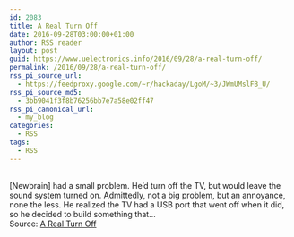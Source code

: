 ```yaml
---
id: 2083
title: A Real Turn Off
date: 2016-09-28T03:00:00+01:00
author: RSS reader
layout: post
guid: https://www.uelectronics.info/2016/09/28/a-real-turn-off/
permalink: /2016/09/28/a-real-turn-off/
rss_pi_source_url:
  - https://feedproxy.google.com/~r/hackaday/LgoM/~3/JWmUMslFB_U/
rss_pi_source_md5:
  - 3bb9041f3f8b76256bb7e7a58e02ff47
rss_pi_canonical_url:
  - my_blog
categories:
  - RSS
tags:
  - RSS
---
```

&#013;  
[Newbrain] had a small problem. He’d turn off the TV, but would leave the sound system turned on. Admittedly, not a big problem, but an annoyance, none the less. He realized the TV had a USB port that went off when it did, so he decided to build something that…&#013;  
Source: <a href="https://feedproxy.google.com/~r/hackaday/LgoM/~3/JWmUMslFB_U/" target="_blank">A Real Turn Off</a>